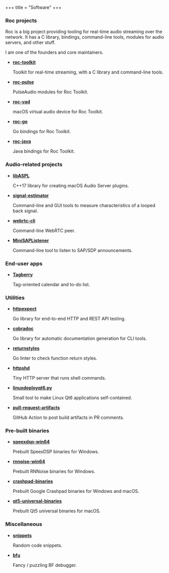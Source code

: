 +++
title = "Software"
+++

### Roc projects

Roc is a big project providing tooling for real-time audio streaming over the network. It has a C library, bindings, command-line tools, modules for audio servers, and other stuff.

I am one of the founders and core maintainers.

* [**roc-toolkit**](https://github.com/roc-streaming/roc-toolkit)

    Toolkit for real-time streaming, with a C library and command-line tools.

* [**roc-pulse**](https://github.com/roc-streaming/roc-pulse)

    PulseAudio modules for Roc Toolkit.

* [**roc-vad**](https://github.com/roc-streaming/roc-vad)

    macOS virtual audio device for Roc Toolkit.

* [**roc-go**](https://github.com/roc-streaming/roc-go)

    Go bindings for Roc Toolkit.

* [**roc-java**](https://github.com/roc-streaming/roc-java)

    Java bindings for Roc Toolkit.

### Audio-related projects

* [**libASPL**](https://github.com/gavv/libASPL)

    C++17 library for creating macOS Audio Server plugins.

* [**signal-estimator**](https://github.com/gavv/signal-estimator)

    Command-line and GUI tools to measure characteristics of a looped back signal.

* [**webrtc-cli**](https://github.com/gavv/webrtc-cli)

    Command-line WebRTC peer.

* [**MiniSAPListener**](https://github.com/gavv/MiniSAPListener)

    Command-line tool to listen to SAP/SDP announcements.

### End-user apps

* [**Tagberry**](https://github.com/gavv/tagberry)

    Tag-oriented calendar and to-do list.

### Utilities

* [**httpexpect**](https://github.com/gavv/httpexpect)

    Go library for end-to-end HTTP and REST API testing.

* [**cobradoc**](https://github.com/gavv/cobradoc)

    Go library for automatic documentation generation for CLI tools.

* [**returnstyles**](https://github.com/gavv/returnstyles)

    Go linter to check function return styles.

* [**httpshd**](https://github.com/gavv/httpshd)

    Tiny HTTP server that runs shell commands.

* [**linuxdeployqt6.py**](https://github.com/gavv/linuxdeployqt6.py)

    Small tool to make Linux Qt6 applications self-contained.

* [**pull-request-artifacts**](https://github.com/gavv/pull-request-artifacts)

    GitHub Action to post build artifacts in PR comments.

### Pre-built binaries

* [**speexdsp-win64**](https://github.com/gavv/speexdsp-win64)

    Prebuilt SpeexDSP binaries for Windows.

* [**rnnoise-win64**](https://github.com/gavv/rnnoise-win64)

    Prebuilt RNNoise binaries for Windows.

* [**crashpad-binaries**](https://github.com/gavv/crashpad-binaries)

    Prebuilt Google Crashpad binaries for Windows and macOS.

* [**qt5-universal-binaries**](https://github.com/gavv/qt5-universal-binaries)

    Prebuilt Qt5 universal binaries for macOS.

### Miscellaneous

* [**snippets**](https://github.com/gavv/snippets)

    Random code snippets.

* [**bfu**](https://github.com/gavv/bfu)

    Fancy / puzzling BF debugger.
